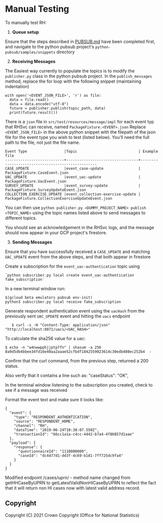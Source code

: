 # Manual Testing

To manually test RH:

1) **Queue setup**

Ensure that the steps described in [PUBSUB.md](PUBSUB.md) have been completed first, and navigate to the python pubsub project's `python-pubsub/samples/snippets` directory

2) **Receiving Messages**

The Easiest way currently to populate the topics is to modify the `publisher.py` class in the python pubsub project.
In the `publish_messages` method, replace the for loop with the following snippet (maintaining indentation)

    with open('<EVENT_JSON_FILE>', 'r') as file:
      data = file.read()
      data = data.encode("utf-8")
      future = publisher.publish(topic_path, data)
      print(future.result())

There is a `json` file in `src/test/resources/message/impl` for each event typ that RHSvc can receive, named `PackageFixture.<EVENT>.json`
Replace `<EVENT_JSON_FILE>` in the above python snippet with the filepath of the json file for the event type you wish to test (listed below).
You'll need the full path to the file, not just the file name.

    Event Type                 |Topic                            | Example file
    ---------------------------+---------------------------------+--------------------------------------------------
    CASE_UPDATE                |event_case-update                | PackageFixture.CaseEvent.json
    UAC_UPDATE                 |event_uac-update                 | PackageFixture.UacEvent.json
    SURVEY_UPDATE              |event_survey-update              | PackageFixture.SurveyUpdateEvent.json
    COLLECTION_EXERCISE_UPDATE |event_collection-exercise-update | PackageFixture.CollectionExerciseUpdateEvent.json

You can then use `python publisher.py <DUMMY_PROJECT_NAME> publish <TOPIC_NAME>` using the topic names listed above to send messages to different topics.

You should see an acknowledgement in the RHSvc logs, and the message should now appear in your GCP project's firestore.

3) **Sending Messages**

Ensure that you have successfully received a `CASE_UPDATE` and matching `UAC_UPDATE` event from the above steps, and that both appear in firestore

Create a subscription for the `event_uac-authentication` topic using

    `python subscriber.py local create event_uac-authentication fake_subscription`

In a new terminal window run:

    $(gcloud beta emulators pubsub env-init)
    python3 subscriber.py local receive fake_subscription

Generate respondent authentication event using the `uacHash` from the previously sent `UAC_UPDATE` event and hitting the `uacs` endpoint

       $ curl -s -H "Content-Type: application/json" "http://localhost:8071/uacs/<UAC_HASH>"

To calculate the sha256 value for a uac:

    $ echo -n "w4nwwpphjjptp7fn" | shasum -a 256
    8a9d5db4bbee34fd16e40aa2aaae52cfbdf1842559023614c30edb480ec252b4  -


Confirm that the curl command, from the previous step, returned a 200 status.

Also verify that it contains a line such as:
"caseStatus": "OK",

In the terminal window listening to the subscription you created, check to see if a message was received

Format the event text and make sure it looks like:

	{
	  "event": {
	    "type": "RESPONDENT_AUTHENTICATION",
	    "source": "RESPONDENT_HOME",
	    "channel": "RH",
	    "dateTime": "2019-06-24T10:38:07.550Z",
	    "transactionId": "66cc1a1a-c4cc-4442-b7a4-4f86857d1aae"
	  },
	  "payload": {
	    "response": {
	      "questionnaireId": "1110000009",
	      "caseId": "dc4477d1-dd3f-4c69-b181-7ff725dc9fa4"
	    }
	  }
	}

Modified endpoint /cases/uprn/ - method name changed from
getHHCaseByUPRN to
getLatestValidNonHICaseByUPRN
to reflect the fact that it will return non HI cases now with latest valid address record.

## Copyright
Copyright (C) 2021 Crown Copyright (Office for National Statistics)
